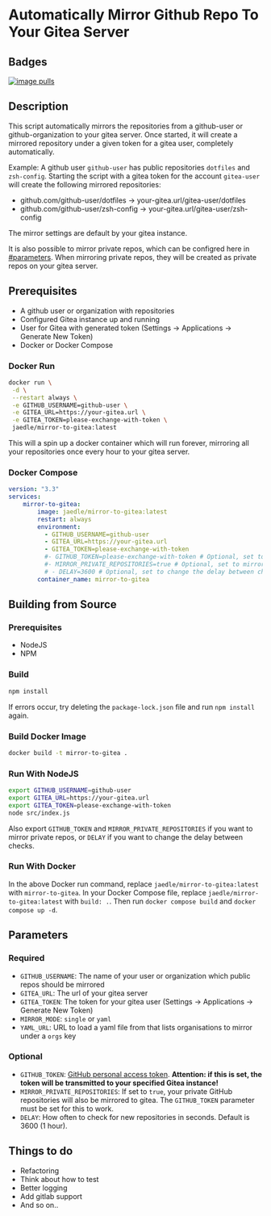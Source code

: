 # Automatically Mirror Github Repo To Your Gitea Server

## Badges

[![image pulls](https://img.shields.io/docker/pulls/jaedle/mirror-to-gitea.svg)](https://cloud.docker.com/repository/docker/jaedle/mirror-to-gitea)

## Description

This script automatically mirrors the repositories from a github-user or github-organization to your gitea server.
Once started, it will create a mirrored repository under a given token for a gitea user, completely automatically.

Example:
A github user `github-user` has public repositories `dotfiles` and `zsh-config`.
Starting the script with a gitea token for the account `gitea-user` will create the following mirrored repositories:

- github.com/github-user/dotfiles &rarr; your-gitea.url/gitea-user/dotfiles
- github.com/github-user/zsh-config &rarr; your-gitea.url/gitea-user/zsh-config

The mirror settings are default by your gitea instance.

It is also possible to mirror private repos, which can be configred here in [#parameters](#parameters). When mirroring private repos, they will be created as private repos on your gitea server.

## Prerequisites

- A github user or organization with repositories
- Configured Gitea instance up and running
- User for Gitea with generated token (Settings -> Applications -> Generate New Token)
- Docker or Docker Compose

### Docker Run

```sh
docker run \
 -d \
 --restart always \
 -e GITHUB_USERNAME=github-user \
 -e GITEA_URL=https://your-gitea.url \
 -e GITEA_TOKEN=please-exchange-with-token \
 jaedle/mirror-to-gitea:latest
```

This will a spin up a docker container which will run forever, mirroring all your repositories once every hour to your gitea server.

### Docker Compose

```yaml
version: "3.3"
services:
    mirror-to-gitea:
        image: jaedle/mirror-to-gitea:latest
        restart: always
        environment:
          - GITHUB_USERNAME=github-user
          - GITEA_URL=https://your-gitea.url
          - GITEA_TOKEN=please-exchange-with-token
          #- GITHUB_TOKEN=please-exchange-with-token # Optional, set to mirror private repos
          #- MIRROR_PRIVATE_REPOSITORIES=true # Optional, set to mirror private repos
          # - DELAY=3600 # Optional, set to change the delay between checks (in seconds)
        container_name: mirror-to-gitea
```
## Building from Source

### Prerequisites
- NodeJS
- NPM

### Build
```sh
npm install
```
If errors occur, try deleting the `package-lock.json` file and run `npm install` again.

### Build Docker Image
```sh
docker build -t mirror-to-gitea .
```

### Run With NodeJS
```sh
export GITHUB_USERNAME=github-user
export GITEA_URL=https://your-gitea.url
export GITEA_TOKEN=please-exchange-with-token
node src/index.js
```
Also export `GITHUB_TOKEN` and `MIRROR_PRIVATE_REPOSITORIES` if you want to mirror private repos, or `DELAY` if you want to change the delay between checks.

### Run With Docker
In the above Docker run command, replace `jaedle/mirror-to-gitea:latest` with `mirror-to-gitea`.
In your Docker Compose file, replace `jaedle/mirror-to-gitea:latest` with `build: .`. Then run `docker compose build` and `docker compose up -d`.

## Parameters

### Required
- `GITHUB_USERNAME`: The name of your user or organization which public repos should be mirrored
- `GITEA_URL`: The url of your gitea server
- `GITEA_TOKEN`: The token for your gitea user (Settings -> Applications -> Generate New Token)
- `MIRROR_MODE`: `single` or `yaml`
- `YAML_URL`: URL to load a yaml file from that lists organisations to mirror under a `orgs` key

### Optional
- `GITHUB_TOKEN`: [GitHub personal access token](https://docs.github.com/en/free-pro-team@latest/github/authenticating-to-github/creating-a-personal-access-token). **Attention: if this is set, the token will be transmitted to your specified Gitea instance!**
- `MIRROR_PRIVATE_REPOSITORIES`: If set to `true`, your private GitHub repositories will also be mirrored to gitea. The `GITHUB_TOKEN` parameter must be set for this to work.
- `DELAY`: How often to check for new repositories in seconds. Default is 3600 (1 hour).

## Things to do

- Refactoring
- Think about how to test
- Better logging
- Add gitlab support
- And so on..
